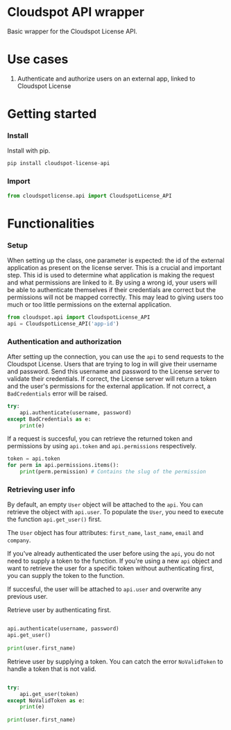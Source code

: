 # Cloudspot API wrapper
Basic wrapper for the Cloudspot License API.

# Use cases
1. Authenticate and authorize users on an external app, linked to Cloudspot License

# Getting started

### Install

Install with pip.

```python
pip install cloudspot-license-api
```

### Import

```python
from cloudspotlicense.api import CloudspotLicense_API
```

# Functionalities

### Setup

When setting up the class, one parameter is expected: the id of the external application as present on the license server.
This is a crucial and important step. This id is used to determine what application is making the request and what permissions are linked to it.
By using a wrong id, your users will be able to authenticate themselves if their credentials are correct but the permissions will not be mapped correctly. This may lead to giving users too much or too little permissions on the external application.

```python
from cloudspot.api import CloudspotLicense_API
api = CloudspotLicense_API('app-id')
```

### Authentication and authorization

After setting up the connection, you can use the ```api``` to send requests to the Cloudspot License.
Users that are trying to log in will give their username and password. Send this username and password to the License server to validate their credentials.
If correct, the License server will return a token and the user's permissions for the external application. If not correct, a ```BadCredentials``` error will be raised.

```python
try:
    api.authenticate(username, password)
except BadCredentials as e:
    print(e)
```

If a request is succesful, you can retrieve the returned token and permissions by using ```api.token``` and ```api.permissions``` respectively.

```python
token = api.token
for perm in api.permissions.items():
    print(perm.permission) # Contains the slug of the permission
```

### Retrieving user info

By default, an empty ```User``` object will be attached to the ```api```. You can retrieve the object with ```api.user```.
To populate the ```User```, you need to execute the function ```api.get_user()``` first.

The ```User``` object has four attributes: ```first_name```, ```last_name```, ```email``` and ```company```.

If you've already authenticated the user before using the ```api```, you do not need to supply a token to the function.
If you're using a new ```api``` object and want to retrieve the user for a specific token without authenticating first, you can supply the token to the function.

If succesful, the user will be attached to ```api.user``` and overwrite any previous user.

Retrieve user by authenticating first.

```python

api.authenticate(username, password)
api.get_user()
    
print(user.first_name)
```

Retrieve user by supplying a token. You can catch the error ```NoValidToken``` to handle a token that is not valid.

```python

try:
    api.get_user(token)
except NoValidToken as e:
    print(e)
    
print(user.first_name)
```